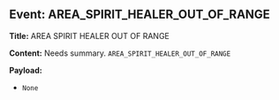 ## Event: AREA_SPIRIT_HEALER_OUT_OF_RANGE

**Title:** AREA SPIRIT HEALER OUT OF RANGE

**Content:**
Needs summary.
`AREA_SPIRIT_HEALER_OUT_OF_RANGE`

**Payload:**
- `None`